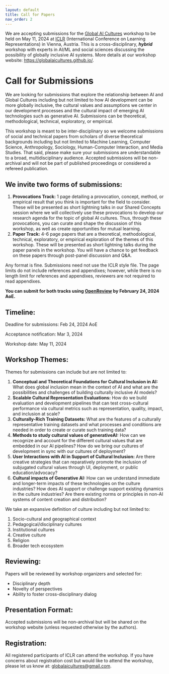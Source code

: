 ```yaml
---
layout: default
title: Call for Papers
nav_order: 2
---
```


We are accepting submissions for the [Global AI Cultures](https://globalaicultures.github.io/) workshop to be held on May 11, 2024 at [ICLR](https://iclr.cc/) (International Conference on Learning Representations) in Vienna, Austria. This is a cross-disciplinary, ***hybrid*** workshop with experts in AI/ML and social sciences discussing the possibility of globally inclusive AI systems.  More details at our workshop website: https://globalaicultures.github.io/.


# Call for Submissions

We are looking for submissions that explore the relationship between AI and Global Cultures including but not limited to how AI development can be more globally inclusive, the cultural values and assumptions we center in our development processes and the cultural impact of emerging AI technologies such as generative AI. Submissions can be theoretical, methodological, technical, exploratory, or empirical. 


This workshop is meant to be inter-disciplinary so we welcome submissions of social and technical papers from scholars of diverse theoretical backgrounds including but not limited to Machine Learning, Computer Science, Anthropology, Sociology, Human-Computer Interaction, and Media Studies.  That said, please make sure your submissions are understandable to a broad, multidisciplinary audience. Accepted submissions will be non-archival and will not be part of published proceedings or considered a refereed publication.  


## We invite two forms of submissions:

1. **Provocations Track:** 1 page detailing a provocation, concept, method, or empirical result that you think is important for the field to consider. These will be presented as short lightning talks in our Shared Concepts session where we will collectively use these provocations to develop our research agenda for the topic of global AI cultures. Thus, through these provocations, you can curate and shape the discussion of this workshop, as well as create opportunities for mutual learning.
2. **Paper Track:** 4-6 page papers that are a theoretical, methodological, technical, exploratory, or empirical exploration of the themes of this workshop. These will be presented as short lightning talks during the paper panels in the workshop. You will have a chance to get feedback on these papers through post-panel discussion and Q&A. 

Any format is fine. Submissions need not use the ICLR style file. The page limits do not include references and appendixes; however, while there is no length limit for references and appendixes, reviewers are not required to read appendixes.

**You can submit for both tracks using [OpenReview](https://openreview.net/group?id=ICLR.cc/2024/Workshop/Global_AI_Cultures) by February 24, 2024 AoE.**


## Timeline:

Deadline for submissions: Feb 24, 2024 AoE

Acceptance notification: Mar 3, 2024

Workshop date: May 11, 2024


## Workshop Themes:

Themes for submissions can include but are not limited to:
1. **Conceptual and Theoretical Foundations for Cultural Inclusion in AI:** What does global inclusion mean in the context of AI and what are the possibilities and challenges of building culturally inclusive AI models?  
2. **Scalable Cultural Representation Evaluations:** How do we build evaluation and development pipelines that can test cross-cultural performance via cultural metrics such as representation, quality, impact, and inclusion at scale?  
3. **Culturally-Rich Training Datasets:** What are the features of a culturally representative training datasets and what processes and conditions are needed in order to create or curate such training data? 
4. **Methods to study cultural values of generativeAI:** How can we recognize and account for the different cultural values that are embedded in our AI pipelines? How do we bring our cultures of development in sync with our cultures of deployment?
5. **User Interactions with AI in Support of Cultural Inclusion:** Are there creative strategies that can reparatively promote the inclusion of subjugated cultural values through UI, deployment, or public education/advocacy?
6. **Cultural impacts of Generative AI:** How can we understand immediate and longer-term impacts of these technologies on the culture industries?  How does AI support or challenge support existing dynamics in the culture industries?  Are there existing norms or principles in non-AI systems of content creation and distribution?

We take an expansive definition of culture including but not limited to:

1. Socio-cultural and geographical context
2. Pedagogical/disciplinary cultures  
3. Institutional cultures
4. Creative culture
5. Religion
6. Broader tech ecosystem

## Reviewing:

Papers will be reviewed by workshop organizers and selected for:
- Disciplinary depth 
- Novelty of perspectives
- Ability to foster cross-disciplinary dialog

## Presentation Format:

Accepted submissions will be non-archival but will be shared on the workshop website (unless requested otherwise by the authors).

## Registration: 

All registered participants of ICLR can attend the workshop. If you have concerns about registration cost but would like to attend the workshop, please let us know at: globalaicultures@gmail.com.

